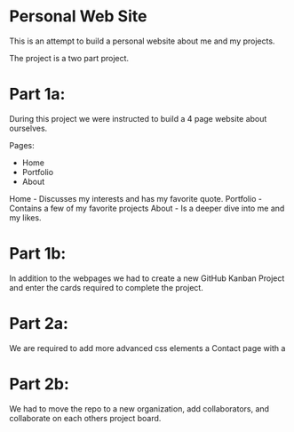 # Personal Web Site
This is an attempt to build a personal website about me and my projects.

The project is a two part project.

# Part 1a:
During this project we were instructed to build a 4 page website about ourselves.

Pages:
  - Home
  - Portfolio
  - About

Home - Discusses my interests and has my favorite quote.
Portfolio - Contains a few of my favorite projects
About - Is a deeper dive into me and my likes.


# Part 1b:
In addition to the webpages we had to create a new GitHub Kanban Project and enter the cards required to complete the project.

# Part 2a:
We are required to add more advanced css elements a Contact page with a <form>

# Part 2b:
We had to move the repo to a new organization, add collaborators, and collaborate on each others project board.
